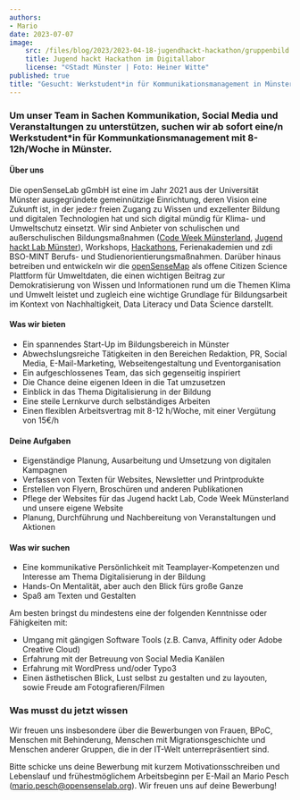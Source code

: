 ```yaml
---
authors:
- Mario
date: 2023-07-07
image:
    src: /files/blog/2023/2023-04-18-jugendhackt-hackathon/gruppenbild.jpeg
    title: Jugend hackt Hackathon im Digitallabor
    license: "©Stadt Münster | Foto: Heiner Witte"
published: true
title: "Gesucht: Werkstudent*in für Kommunikationsmanagement in Münster"
---
```

### Um unser Team in Sachen Kommunikation, Social Media und Veranstaltungen zu unterstützen, suchen wir ab sofort eine/n Werkstudent*in für Kommunkationsmanagement mit 8-12h/Woche in Münster.

#### Über uns
Die openSenseLab gGmbH ist eine im Jahr 2021 aus der Universität Münster ausgegründete gemeinnützige Einrichtung, deren Vision eine Zukunft ist, in der jede:r freien Zugang zu Wissen und exzellenter Bildung und digitalen Technologien hat und sich digital mündig für Klima- und Umweltschutz einsetzt. Wir sind Anbieter von schulischen und außerschulischen Bildungsmaßnahmen ([Code Week Münsterland](https://opensenselab.org/projekte/codeweek/), [Jugend hackt Lab Münster](https://opensenselab.org/projekte/jugendhackt/)), Workshops, [Hackathons](https://opensenselab.org/projekte/jugendhackt_hackathon/), Ferienakademien und zdi BSO-MINT Berufs- und Studienorientierungsmaßnahmen. Darüber hinaus betreiben und entwickeln wir die [openSenseMap](https://opensensemap.org) als offene Citizen Science Plattform für Umweltdaten, die einen wichtigen Beitrag zur Demokratisierung von Wissen und Informationen rund um die Themen Klima und Umwelt leistet und zugleich eine wichtige Grundlage für Bildungsarbeit im Kontext von Nachhaltigkeit, Data Literacy und Data Science darstellt.

#### Was wir bieten
- Ein spannendes Start-Up im Bildungsbereich in Münster
- Abwechslungsreiche Tätigkeiten in den Bereichen Redaktion, PR, Social Media,  E-Mail-Marketing, Webseitengestaltung und Eventorganisation
- Ein aufgeschlossenes Team, das sich gegenseitig inspiriert
- Die Chance deine eigenen Ideen in die Tat umzusetzen
- Einblick in das Thema Digitalisierung in der Bildung
- Eine steile Lernkurve durch selbständiges Arbeiten
- Einen flexiblen Arbeitsvertrag mit 8-12 h/Woche, mit einer Vergütung von 15€/h

#### Deine Aufgaben
- Eigenständige Planung, Ausarbeitung und Umsetzung von digitalen Kampagnen
- Verfassen von Texten für Websites, Newsletter und Printprodukte
- Erstellen von Flyern, Broschüren und anderen Publikationen
- Pflege der Websites für das Jugend hackt Lab, Code Week Münsterland und unsere eigene Website
- Planung, Durchführung und Nachbereitung von Veranstaltungen und Aktionen

#### Was wir suchen

- Eine kommunikative Persönlichkeit mit Teamplayer-Kompetenzen und Interesse am Thema Digitalisierung in der Bildung 
- Hands-On Mentalität, aber auch den Blick fürs große Ganze
- Spaß am Texten und Gestalten

Am besten bringst du mindestens eine der folgenden Kenntnisse oder Fähigkeiten mit:
- Umgang mit gängigen Software Tools (z.B. Canva, Affinity oder Adobe Creative Cloud)
- Erfahrung mit der Betreuung von Social Media Kanälen
- Erfahrung mit WordPress und/oder Typo3  
- Einen ästhetischen Blick, Lust selbst zu gestalten und zu layouten, sowie Freude am Fotografieren/Filmen 

### Was musst du jetzt wissen
Wir freuen uns insbesondere über die Bewerbungen von Frauen, BPoC, Menschen mit Behinderung, Menschen mit Migrationsgeschichte und Menschen anderer Gruppen, die in der IT-Welt unterrepräsentiert sind.

Bitte schicke uns deine Bewerbung mit kurzem Motivationsschreiben und Lebenslauf und frühestmöglichem Arbeitsbeginn per E-Mail an Mario Pesch (mario.pesch@opensenselab.org). Wir freuen uns auf deine Bewerbung!